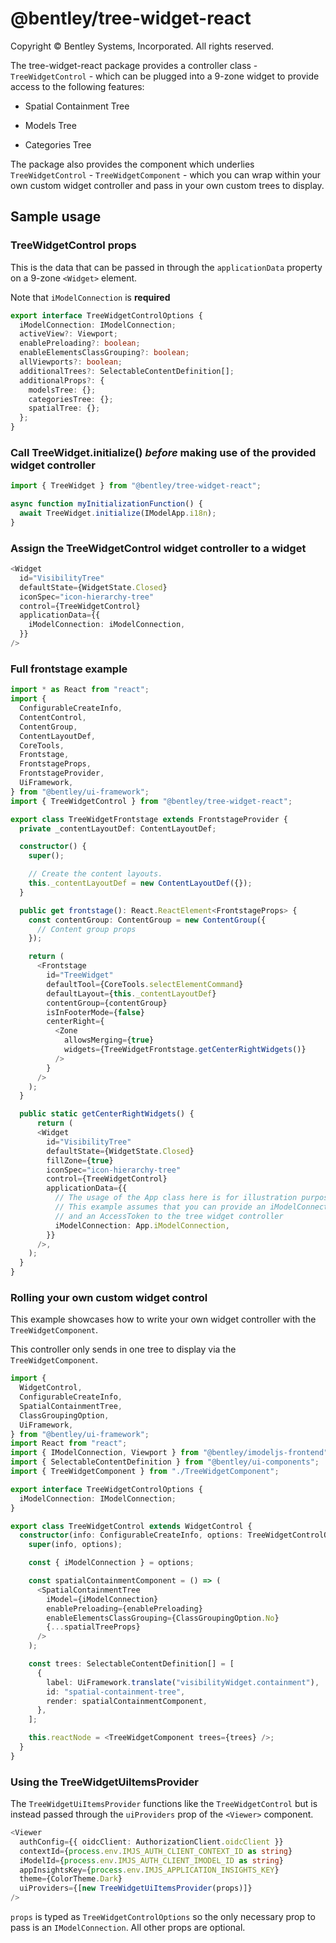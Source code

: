 # @bentley/tree-widget-react

Copyright © Bentley Systems, Incorporated. All rights reserved.

The tree-widget-react package provides a controller class - `TreeWidgetControl` - which can be plugged into a 9-zone widget to
provide access to the following features:

- Spatial Containment Tree

- Models Tree

- Categories Tree

The package also provides the component which underlies `TreeWidgetControl` - `TreeWidgetComponent` - which you can wrap within your own custom widget controller and pass in your own custom trees to display.

## Sample usage

### TreeWidgetControl props

This is the data that can be passed in through the `applicationData` property on a 9-zone `<Widget>` element.

Note that `iModelConnection` is **required**

```ts
export interface TreeWidgetControlOptions {
  iModelConnection: IModelConnection;
  activeView?: Viewport;
  enablePreloading?: boolean;
  enableElementsClassGrouping?: boolean;
  allViewports?: boolean;
  additionalTrees?: SelectableContentDefinition[];
  additionalProps?: {
    modelsTree: {};
    categoriesTree: {};
    spatialTree: {};
  };
}
```

### Call TreeWidget.initialize() **_before_** making use of the provided widget controller

```ts
import { TreeWidget } from "@bentley/tree-widget-react";

async function myInitializationFunction() {
  await TreeWidget.initialize(IModelApp.i18n);
}
```

### Assign the TreeWidgetControl widget controller to a widget

```ts
<Widget
  id="VisibilityTree"
  defaultState={WidgetState.Closed}
  iconSpec="icon-hierarchy-tree"
  control={TreeWidgetControl}
  applicationData={{
    iModelConnection: iModelConnection,
  }}
/>
```

### Full frontstage example

```ts
import * as React from "react";
import {
  ConfigurableCreateInfo,
  ContentControl,
  ContentGroup,
  ContentLayoutDef,
  CoreTools,
  Frontstage,
  FrontstageProps,
  FrontstageProvider,
  UiFramework,
} from "@bentley/ui-framework";
import { TreeWidgetControl } from "@bentley/tree-widget-react";

export class TreeWidgetFrontstage extends FrontstageProvider {
  private _contentLayoutDef: ContentLayoutDef;

  constructor() {
    super();

    // Create the content layouts.
    this._contentLayoutDef = new ContentLayoutDef({});
  }

  public get frontstage(): React.ReactElement<FrontstageProps> {
    const contentGroup: ContentGroup = new ContentGroup({
      // Content group props
    });

    return (
      <Frontstage
        id="TreeWidget"
        defaultTool={CoreTools.selectElementCommand}
        defaultLayout={this._contentLayoutDef}
        contentGroup={contentGroup}
        isInFooterMode={false}
        centerRight={
          <Zone
            allowsMerging={true}
            widgets={TreeWidgetFrontstage.getCenterRightWidgets()}
          />
        }
      />
    );
  }

  public static getCenterRightWidgets() {
      return (
      <Widget
        id="VisibilityTree"
        defaultState={WidgetState.Closed}
        fillZone={true}
        iconSpec="icon-hierarchy-tree"
        control={TreeWidgetControl}
        applicationData={{
          // The usage of the App class here is for illustration purposes.
          // This example assumes that you can provide an iModelConnection
          // and an AccessToken to the tree widget controller
          iModelConnection: App.iModelConnection,
        }}
      />,
    );
  }
}
```

### Rolling your own custom widget control

This example showcases how to write your own widget controller with the `TreeWidgetComponent`.

This controller only sends in one tree to display via the `TreeWidgetComponent`.

```ts
import {
  WidgetControl,
  ConfigurableCreateInfo,
  SpatialContainmentTree,
  ClassGroupingOption,
  UiFramework,
} from "@bentley/ui-framework";
import React from "react";
import { IModelConnection, Viewport } from "@bentley/imodeljs-frontend";
import { SelectableContentDefinition } from "@bentley/ui-components";
import { TreeWidgetComponent } from "./TreeWidgetComponent";

export interface TreeWidgetControlOptions {
  iModelConnection: IModelConnection;
}

export class TreeWidgetControl extends WidgetControl {
  constructor(info: ConfigurableCreateInfo, options: TreeWidgetControlOptions) {
    super(info, options);

    const { iModelConnection } = options;

    const spatialContainmentComponent = () => (
      <SpatialContainmentTree
        iModel={iModelConnection}
        enablePreloading={enablePreloading}
        enableElementsClassGrouping={ClassGroupingOption.No}
        {...spatialTreeProps}
      />
    );

    const trees: SelectableContentDefinition[] = [
      {
        label: UiFramework.translate("visibilityWidget.containment"),
        id: "spatial-containment-tree",
        render: spatialContainmentComponent,
      },
    ];

    this.reactNode = <TreeWidgetComponent trees={trees} />;
  }
}
```

### Using the TreeWidgetUiItemsProvider

The `TreeWidgetUiItemsProvider` functions like the `TreeWidgetControl` but is instead passed through the `uiProviders` prop
of the `<Viewer>` component.

```ts
<Viewer
  authConfig={{ oidcClient: AuthorizationClient.oidcClient }}
  contextId={process.env.IMJS_AUTH_CLIENT_CONTEXT_ID as string}
  iModelId={process.env.IMJS_AUTH_CLIENT_IMODEL_ID as string}
  appInsightsKey={process.env.IMJS_APPLICATION_INSIGHTS_KEY}
  theme={ColorTheme.Dark}
  uiProviders={[new TreeWidgetUiItemsProvider(props)]}
/>
```

`props` is typed as `TreeWidgetControlOptions` so the only necessary prop to pass
is an `IModelConnection`. All other props are optional.
